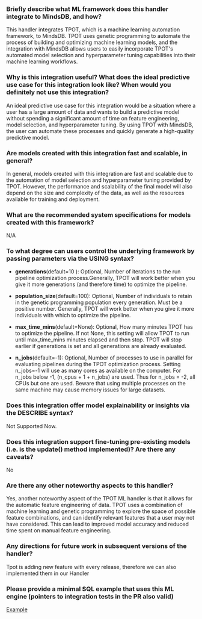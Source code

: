 ### Briefly describe what ML framework does this handler integrate to MindsDB, and how? 
This handler integrates TPOT, which is a machine learning automation framework, to MindsDB. TPOT uses genetic programming to automate the process of building and optimizing machine learning models, and the integration with MindsDB allows users to easily incorporate TPOT's automated model selection and hyperparameter tuning capabilities into their machine learning workflows.


### Why is this integration useful? What does the ideal predictive use case for this integration look like? When would you definitely not use this integration? 
An ideal predictive use case for this integration would be a situation where a user has a large amount of data and wants to build a predictive model without spending a significant amount of time on feature engineering, model selection, and hyperparameter tuning. By using TPOT with MindsDB, the user can automate these processes and quickly generate a high-quality predictive model.

### Are models created with this integration fast and scalable, in general?
In general, models created with this integration are fast and scalable due to the automation of model selection and hyperparameter tuning provided by TPOT. However, the performance and scalability of the final model will also depend on the size and complexity of the data, as well as the resources available for training and deployment.
### What are the recommended system specifications for models created with this framework?
N/A

### To what degree can users control the underlying framework by passing parameters via the USING syntax?
- **generations**(default=10 ): Optional, Number of iterations to the run pipeline optimization process.Generally, TPOT will work better when you give it more generations (and therefore time) to optimize the pipeline.

- **population_size**(default=100): Optional, Number of individuals to retain in the genetic programming population every generation. Must be a positive number. Generally, TPOT will work better when you give it more individuals with which to optimize the pipeline. 
- **max_time_mins**(default=None): Optional, How many minutes TPOT has to optimize the pipeline.
If not None, this setting will allow TPOT to run until max_time_mins minutes elapsed and then stop. TPOT will stop earlier if generations is set and all generations are already evaluated. 
- **n_jobs**(default=-1): Optional, Number of processes to use in parallel for evaluating pipelines during the TPOT optimization process. Setting n_jobs=-1 will use as many cores as available on the computer. For n_jobs below -1, (n_cpus + 1 + n_jobs) are used. Thus for n_jobs = -2, all CPUs but one are used. Beware that using multiple processes on the same machine may cause memory issues for large datasets. 

### Does this integration offer model explainability or insights via the DESCRIBE syntax?

Not Supported Now.

### Does this integration support fine-tuning pre-existing models (i.e. is the update() method implemented)? Are there any caveats?
No

### Are there any other noteworthy aspects to this handler?
Yes, another noteworthy aspect of the TPOT ML handler is that it allows for the automatic feature engineering of data. TPOT uses a combination of machine learning and genetic programming to explore the space of possible feature combinations, and can identify relevant features that a user may not have considered. This can lead to improved model accuracy and reduced time spent on manual feature engineering.

### Any directions for future work in subsequent versions of the handler?
Tpot is adding new feature with every release, therefore we can also implemented them in our Handler

### Please provide a minimal SQL example that uses this ML engine (pointers to integration tests in the PR also valid)
[Example](./Manual_QA.md)


